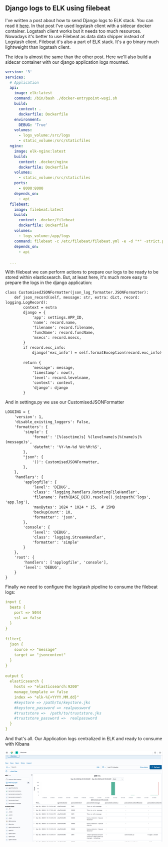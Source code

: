 ## Django logs to ELK using filebeat

I've written a post about how to send Django logs to ELK stack. You can read it [here](https://gonzalo123.com/2020/08/10/monitoring-django-applications-with-grafana-and-kibana-using-prometheus-and-elasticsearch/). In that post I've used logstash client with a sidecar docker container. Logstash client works but it needs too much resources. Nowadays it's better to use Filebeat as data data shipper instead of Logstash client. Filebeat it's also a part of ELK stack. It's a go binary much lightweight than logstash client.

The idea is almost the same than the other post. Here we'll also build a sidecar container with our django application logs mounted.

```yaml
version: '3'
services:
  # Application
  api:
    image: elk:latest
    command: /bin/bash ./docker-entrypoint-wsgi.sh
    build:
      context: .
      dockerfile: Dockerfile
    environment:
      DEBUG: 'True'
    volumes:
      - logs_volume:/src/logs
      - static_volume:/src/staticfiles
  nginx:
    image: elk-nginx:latest
    build:
      context: .docker/nginx
      dockerfile: Dockerfile
    volumes:
      - static_volume:/src/staticfiles
    ports:
      - 8000:8000
    depends_on:
      - api
  filebeat:
    image: filebeat:latest
    build:
      context: .docker/filebeat
      dockerfile: Dockerfile
    volumes:
      - logs_volume:/app/logs
    command: filebeat -c /etc/filebeat/filebeat.yml -e -d "*" -strict.perms=false
    depends_on:
      - api

  ...
```

With filebeat we can perform actions to prepare our logs to be ready to be stored within elasticsearch. But, at least here, it's much more easy to prepare the logs in the django application:

```
class CustomisedJSONFormatter(json_log_formatter.JSONFormatter):
    def json_record(self, message: str, extra: dict, record: logging.LogRecord):
        context = extra
        django = {
            'app': settings.APP_ID,
            'name': record.name,
            'filename': record.filename,
            'funcName': record.funcName,
            'msecs': record.msecs,
        }
        if record.exc_info:
            django['exc_info'] = self.formatException(record.exc_info)

        return {
            'message': message,
            'timestamp': now(),
            'level': record.levelname,
            'context': context,
            'django': django
        }
```

And in settings.py we use our CustomisedJSONFormatter

```
LOGGING = {
    'version': 1,
    'disable_existing_loggers': False,
    'formatters': {
        'simple': {
            'format': '[%(asctime)s] %(levelname)s|%(name)s|%(message)s',
            'datefmt': '%Y-%m-%d %H:%M:%S',
        },
        "json": {
            '()': CustomisedJSONFormatter,
        },
    },
    'handlers': {
        'applogfile': {
            'level': 'DEBUG',
            'class': 'logging.handlers.RotatingFileHandler',
            'filename': Path(BASE_DIR).resolve().joinpath('logs', 'app.log'),
            'maxBytes': 1024 * 1024 * 15,  # 15MB
            'backupCount': 10,
            'formatter': 'json',
        },
        'console': {
            'level': 'DEBUG',
            'class': 'logging.StreamHandler',
            'formatter': 'simple'
        }
    },
    'root': {
        'handlers': ['applogfile', 'console'],
        'level': 'DEBUG',
    }
}
```

Finally we need to configure the logstash pipeline to consume the filebeat logs:

```yaml
input {
  beats {
    port => 5044
    ssl => false
  }
}

filter{
  json {
    source => "message"
    target => "jsoncontent"
  }
}

output {
  elasticsearch {
    hosts => "elasticsearch:9200"
    manage_template => false
    index => "elk-%{+YYYY.MM.dd}"
    #keystore => /path/to/keystore.jks
    #keystore_password => realpassword
    #truststore =>  /path/to/truststore.jks
    #truststore_password =>  realpassword
  }
}
```

And that's all. Our Application logs centralized in ELK and ready to consume with Kibana

![Kibana](img/kibana.png "Kibana")
